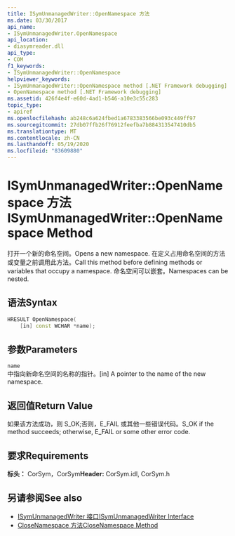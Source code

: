 ```yaml
---
title: ISymUnmanagedWriter::OpenNamespace 方法
ms.date: 03/30/2017
api_name:
- ISymUnmanagedWriter.OpenNamespace
api_location:
- diasymreader.dll
api_type:
- COM
f1_keywords:
- ISymUnmanagedWriter::OpenNamespace
helpviewer_keywords:
- ISymUnmanagedWriter::OpenNamespace method [.NET Framework debugging]
- OpenNamespace method [.NET Framework debugging]
ms.assetid: 426f4e4f-e60d-4ad1-b546-a10e3c55c283
topic_type:
- apiref
ms.openlocfilehash: ab248c6a624fbed1a6783383566be093c449ff97
ms.sourcegitcommit: 27db07ffb26f76912feefba7b884313547410db5
ms.translationtype: MT
ms.contentlocale: zh-CN
ms.lasthandoff: 05/19/2020
ms.locfileid: "83609880"
---
```

# <a name="isymunmanagedwriteropennamespace-method"></a><span data-ttu-id="3a801-102">ISymUnmanagedWriter::OpenNamespace 方法</span><span class="sxs-lookup"><span data-stu-id="3a801-102">ISymUnmanagedWriter::OpenNamespace Method</span></span>
<span data-ttu-id="3a801-103">打开一个新的命名空间。</span><span class="sxs-lookup"><span data-stu-id="3a801-103">Opens a new namespace.</span></span> <span data-ttu-id="3a801-104">在定义占用命名空间的方法或变量之前调用此方法。</span><span class="sxs-lookup"><span data-stu-id="3a801-104">Call this method before defining methods or variables that occupy a namespace.</span></span> <span data-ttu-id="3a801-105">命名空间可以嵌套。</span><span class="sxs-lookup"><span data-stu-id="3a801-105">Namespaces can be nested.</span></span>  
  
## <a name="syntax"></a><span data-ttu-id="3a801-106">语法</span><span class="sxs-lookup"><span data-stu-id="3a801-106">Syntax</span></span>  
  
```cpp  
HRESULT OpenNamespace(  
    [in] const WCHAR *name);  
```  
  
## <a name="parameters"></a><span data-ttu-id="3a801-107">参数</span><span class="sxs-lookup"><span data-stu-id="3a801-107">Parameters</span></span>  
 `name`  
 <span data-ttu-id="3a801-108">中指向新命名空间的名称的指针。</span><span class="sxs-lookup"><span data-stu-id="3a801-108">[in] A pointer to the name of the new namespace.</span></span>  
  
## <a name="return-value"></a><span data-ttu-id="3a801-109">返回值</span><span class="sxs-lookup"><span data-stu-id="3a801-109">Return Value</span></span>  
 <span data-ttu-id="3a801-110">如果该方法成功，则 S_OK;否则，E_FAIL 或其他一些错误代码。</span><span class="sxs-lookup"><span data-stu-id="3a801-110">S_OK if the method succeeds; otherwise, E_FAIL or some other error code.</span></span>  
  
## <a name="requirements"></a><span data-ttu-id="3a801-111">要求</span><span class="sxs-lookup"><span data-stu-id="3a801-111">Requirements</span></span>  
 <span data-ttu-id="3a801-112">**标头：** CorSym，CorSym</span><span class="sxs-lookup"><span data-stu-id="3a801-112">**Header:** CorSym.idl, CorSym.h</span></span>  
  
## <a name="see-also"></a><span data-ttu-id="3a801-113">另请参阅</span><span class="sxs-lookup"><span data-stu-id="3a801-113">See also</span></span>

- [<span data-ttu-id="3a801-114">ISymUnmanagedWriter 接口</span><span class="sxs-lookup"><span data-stu-id="3a801-114">ISymUnmanagedWriter Interface</span></span>](isymunmanagedwriter-interface.md)
- [<span data-ttu-id="3a801-115">CloseNamespace 方法</span><span class="sxs-lookup"><span data-stu-id="3a801-115">CloseNamespace Method</span></span>](isymunmanagedwriter-closenamespace-method.md)
